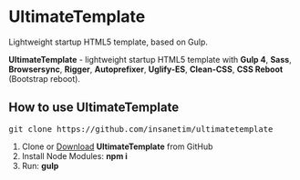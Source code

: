 <h1>UltimateTemplate</h1>
<p>Lightweight startup HTML5 template, based on Gulp.</p>

<p><strong>UltimateTemplate</strong> - lightweight startup HTML5 template with <strong>Gulp 4</strong>, <strong>Sass</strong>, <strong>Browsersync</strong>, <strong>Rigger</strong>, <strong>Autoprefixer</strong>, <strong>Uglify-ES</strong>, <strong>Clean-CSS</strong>, <strong>CSS Reboot</strong> (Bootstrap reboot).</p>

<h2>How to use UltimateTemplate</h2>

<pre>git clone https://github.com/insanetim/ultimatetemplate</pre>

<ol>
	<li>Clone or <a href="https://github.com/insanetim/ultimatetemplate/archive/master.zip">Download</a> <strong>UltimateTemplate</strong> from GitHub</li>
	<li>Install Node Modules: <strong>npm i</strong></li>
	<li>Run: <strong>gulp</strong></li>
</ol>
